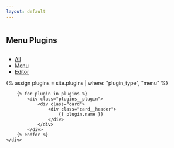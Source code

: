 ```yaml
---
layout: default
---
```

<section class="hero hero--landing">
    <div class="row">
        <div class="column column--1">
            <h1 class="title">
                Menu Plugins
            </h1>
        </div>
    </div>
</section>
<main class="content">
    <aside>
        <div class="card">
            <div class="card__content">
                <ul class="list">
                    <li class="list__item">
                        <a href="{{ '/pages/plugins' | relative_url }}">
                            All
                        </a>
                    </li>
                    <li class="list__item">
                        <a href="{{ '/pages/plugins/menu' | relative_url }}">
                            Menu
                        </a>
                    </li>
                    <li class="list__item">
                        <a href="{{ '/pages/plugins/editor' | relative_url }}">
                            Editor
                        </a>
                    </li>
                </ul>
            </div>
        </div>
    </aside>
    <div class="plugins">
        {% assign plugins = site.plugins | where: "plugin_type", "menu" %}

        {% for plugin in plugins %}
            <div class="plugins__plugin">
                <div class="card">
                    <div class="card__header">
                        {{ plugin.name }}
                    </div>
                </div>
            </div>
        {% endfor %}
    </div>
</main>
